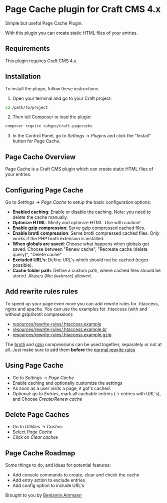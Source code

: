 # Page Cache plugin for Craft CMS 4.x

Simple but useful Page Cache Plugin.

With this plugin you can create static HTML files of your entries.

## Requirements

This plugin requires Craft CMS 4.x.

## Installation

To install the plugin, follow these instructions.

1. Open your terminal and go to your Craft project:

```bash
cd /path/to/project
```

2. Then tell Composer to load the plugin:

```bash
composer require suhype/craft-pagecache
```

3. In the Control Panel, go to _Settings_ → _Plugins_ and click the “Install” button for Page Cache.

## Page Cache Overview

Page Cache is a Craft CMS plugin which can create static HTML files of your entries.

## Configuring Page Cache

Go to _Settings_ → _Page Cache_ to setup the basic configuration options:

- **Enabled caching**: Enable or disable the caching. Note: you need to delete the cache manually.
- **Optimize HTML**: Minify and optimize HTML. Use with caution!
- **Enable gzip compression**: Serve gzip compressed cached files.
- **Enable brotli compression**: Serve brotli compressed cached files. Only works if the PHP brotli extension is installed.
- **When globals are saved**: Choose what happens when globals got saved. Choose between "Renew cache", "Recreate cache (delete query)", "Delete cache"
- **Excluded URL's**: Define URL's which should not be cached (regex possible).
- **Cache folder path**: Define a custom path, where cached files should be stored. Aliases (like `@webroot`) allowed.

## Add rewrite rules rules

To speed up your page even more you can add rewrite rules for .htaccess, nginx and apache.
You can use the examples for .htaccess (with and without gzip/brotli compression):

- [resources/rewrite-rules/.htaccess.example](resources/rewrite-rules/.htaccess.example)
- [resources/rewrite-rules/.htaccess.example.br](resources/rewrite-rules/.htaccess.example.br)
- [resources/rewrite-rules/.htaccess.example.gzip](resources/rewrite-rules/.htaccess.example.gzip)

The [brotli](resources/rewrite-rules/.htaccess.example.br) and [gzip](resources/rewrite-rules/.htaccess.example.gzip) compressions can be used together, separately or not at all. Just make sure to add them **before** the [normal rewrite rules](resources/rewrite-rules/.htaccess.example)

## Using Page Cache

- Go to _Settings_ → _Page Cache_
- Enable caching and optionally customize the settings
- As soon as a user visits a page, it got's cached.
- Optional: go to _Entries_, mark all cachable entries (→ entries with URL's), and Choose _Create/Renew cache_

## Delete Page Caches

- Go to _Utilities_ → _Caches_
- Select _Page Cache_
- Click on _Clear caches_

## Page Cache Roadmap

Some things to do, and ideas for potential features:

- Add console commands to create, clear and check the cache
- Add entry action to exclude entries
- Add config option to include URL's

Brought to you by [Benjamin Ammann](https://github.com/ammannbe)
